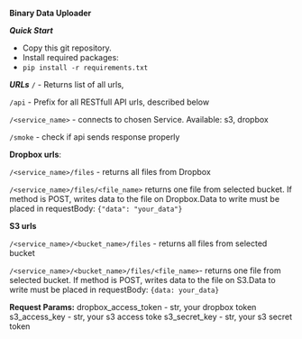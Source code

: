 **Binary Data Uploader**

***Quick Start***

 - Copy this git repository.
 - Install required packages:
 - `pip install -r requirements.txt`
 
 ***URLs***
`/` - Returns list of all urls,

`/api` - Prefix for all RESTfull API urls, described below

`/<service_name>` -  connects to chosen Service. Available: s3, dropbox

`/smoke`  - check if api sends response properly

**Dropbox urls**: 

`/<service_name>/files` - returns all files from Dropbox

`/<service_name>/files/<file_name>`  returns one file from selected bucket. If method is POST, writes data to the file on Dropbox.Data to write must be placed in requestBody: `{"data": "your_data"}`


**S3 urls**

`/<service_name>/<bucket_name>/files` - returns all files from selected bucket

`/<service_name>/<bucket_name>/files/<file_name>`-  returns one file from selected bucket. If method is POST, writes data to the file on S3.Data to write must be placed in requestBody: `{data: your_data}`

**Request Params:**
dropbox_access_token  - str, your dropbox token
s3_access_key - str, your s3 access toke
s3_secret_key - str, your s3 secret token
